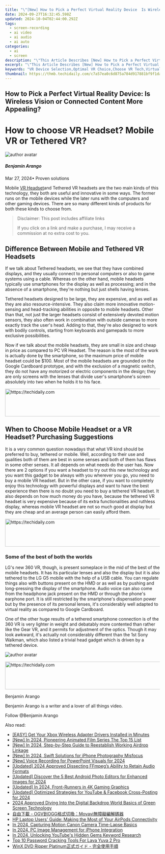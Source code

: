 ```yaml
---
title: "\"[New] How to Pick a Perfect Virtual Reality Device  Is Wireless Vision or Connected Content More Appealing, In 2024\""
date: 2024-09-27T16:32:45.598Z
updated: 2024-10-04T02:44:00.292Z
tags: 
  - screen-recording
  - ai video
  - ai audio
  - ai auto
categories: 
  - ai
  - screen
description: "\"This Article Describes [New] How to Pick a Perfect Virtual Reality Device: Is Wireless Vision or Connected Content More Appealing, In 2024\""
excerpt: "\"This Article Describes [New] How to Pick a Perfect Virtual Reality Device: Is Wireless Vision or Connected Content More Appealing, In 2024\""
keywords: "VR Device Selection,Optimal VR Choice,Choose VR Tech,Virtual Reality Appeal,Wireless VR Benefits,Connected VR Devices,VR Vision Experience"
thumbnail: https://thmb.techidaily.com/c7a57ea0c6d875a784d917881bf9f1dac3c811b03454856c62819bb5612b0808.jpg
---
```


## How to Pick a Perfect Virtual Reality Device: Is Wireless Vision or Connected Content More Appealing?

# How to choose VR Headset? Mobile VR or Tethered VR?

![author avatar](https://images.wondershare.com/filmora/article-images/benjamin-arango-author.jpg)

##### Benjamin Arango

 Mar 27, 2024• Proven solutions

 Mobile [VR Headset](https://tools.techidaily.com/wondershare/filmora/download/)and Tethered VR headsets are the two main kinds of this technology, they both are useful and innovative in some ways. The former runs on the mobile devices while the later runs with the computers and other gaming devices. There are so many different kinds of products for both these kinds to choose from.

>  Disclaimer: This post includes affiliate links
>
>  If you click on a link and make a purchase, I may receive a commission at no extra cost to you.
>

## Difference Between Mobile and Tethered VR Headsets

 If we talk about Tethered headsets, we see that they have combined displays, and they usually connect to personal computers or also to game systems using a cable. Whereas on the other hand, mobile headsets typically use smartphones for the display as well as processing; and in the absence of a smartphone, they're nothing but just shells having lenses.

 Tethered headsets designed to be large, they are expensive, and as well as they are also resource-intensive. They also claim more innovative motion-sensing and head-tracking abilities in opposite to mobile headsets. Other than that, not just the larger headsets consist of extensively devoted motion sensors, they also often work in combination with outside cameras to more exactly track the user's head. Adding to that, they're also designed to work with bodily controls, starting from keyboards and gamepads to more exclusive possibilities.

 Now if we talk about the mobile headsets, they are small in size and cheap in price as compared to PC VR Headset. The reason is the most of the work is actually done by the smartphone, so the maximum price of mobile headset could be $100\. Most of the mobile headsets are grounded on the Google Cardboard prototype, and with the exclusion of a magnetic switch, they do not have any motorized or electric components in the design; they are only screens with the lenses that divide user's smartphone's screen absolutely into two when he holds it to his face.

<!-- affiliate ads begin -->
<a href="https://appsumo.8odi.net/c/5597632/2144279/7443" target="_top" id="2144279">
  <img src="//a.impactradius-go.com/display-ad/7443-2144279" border="0" alt="https://techidaily.com" width="728" height="90"/>
</a>
<img height="0" width="0" src="https://appsumo.8odi.net/i/5597632/2144279/7443" style="position:absolute;visibility:hidden;" border="0" />
<!-- affiliate ads end -->

## When to Choose Mobile Headset or a VR Headset? Purchasing Suggestions

 It is a very common question nowadays that what VR kind should be preferred to buy, tethered or mobile. Well, according to their use and qualities both of them are best in some senses and both of them has flaws in some other senses. It all depends on what needs do the user has. Now there are 2 options if you want a headset to try out this new technology and you want this gadget to be always with you wherever you go, you need to buy a mobile VR headset. But in the other case, if you want to completely enjoy this technology with powerful displays and want to have the best experience then there is no doubt you need to buy a tethered VR headset. It also depends on how much money do you have, because the tethered VR headset is very expensive because of its extra functionalities and ruthless display, whereas mobile VR headset are not so much good at display but they are cheap and an average person can easily afford them.

<!-- affiliate ads begin -->
<a href="https://aligracehair.sjv.io/c/5597632/2006919/19272" target="_top" id="2006919">
  <img src="//a.impactradius-go.com/display-ad/19272-2006919" border="0" alt="https://techidaily.com" width="728" height="90"/>
</a>
<img height="0" width="0" src="https://aligracehair.sjv.io/i/5597632/2006919/19272" style="position:absolute;visibility:hidden;" border="0" />
<!-- affiliate ads end -->

### Some of the best of both the worlds

 LG's new 360 VR, though, is present someplace in the mid of the best of the mobile headsets. It has its particular lenses and also the display but it is also tethered to the LG G5 mobile with the help of a USB cable. You can regulate things also with buttons present on the HMD or as well as by pushing and long-pressing the display of the smartphone. Audio voice can also come from the headphone jack present on the HMD or through the phone's earphone port. It is still restricted by the smartphone's dispensation power but by the presence of its personal lenses, it's considerably well adapted to virtual reality as compared to Google Cardboard.

 One of the other huge results of a tethered smartphone connection is of the 360 VR is very lighter in weight and debatably more contented than rather like the Gear VR, and it permits for adjustment of the optics. Though it may look awkward, it's actually not considerably different than the 1st Sony Walkman, which also listed a trivial head gadget which is driven by a tethered device.

![author avatar](https://images.wondershare.com/filmora/article-images/benjamin-arango-author.jpg)

<!-- affiliate ads begin -->
<a href="https://ephamedtechinc.pxf.io/c/5597632/2137228/26400" target="_top" id="2137228">
  <img src="//a.impactradius-go.com/display-ad/26400-2137228" border="0" alt="https://techidaily.com" width="728" height="90"/>
</a>
<img height="0" width="0" src="https://ephamedtechinc.pxf.io/i/5597632/2137228/26400" style="position:absolute;visibility:hidden;" border="0" />
<!-- affiliate ads end -->

Benjamin Arango

Benjamin Arango is a writer and a lover of all things video.

Follow @Benjamin Arango


<ins class="adsbygoogle"
     style="display:block"
     data-ad-format="autorelaxed"
     data-ad-client="ca-pub-7571918770474297"
     data-ad-slot="1223367746"></ins>



<ins class="adsbygoogle"
     style="display:block"
     data-ad-client="ca-pub-7571918770474297"
     data-ad-slot="8358498916"
     data-ad-format="auto"
     data-full-width-responsive="true"></ins>


<span class="atpl-alsoreadstyle">Also read:</span>
<div><ul>
<li><a href="https://win-dash.techidaily.com/easy-get-your-xbox-wireless-adapter-drivers-installed-in-minutes/"><u>[EASY] Get Your Xbox Wireless Adapter Drivers Installed in Minutes</u></a></li>
<li><a href="https://fox-helps.techidaily.com/new-in-2024-pioneering-animated-film-series-the-top-15-list/"><u>[New] In 2024, Pioneering Animated Film Series The Top 15 List</u></a></li>
<li><a href="https://fox-helps.techidaily.com/new-in-2024-step-by-step-guide-to-reestablish-working-airdrop-linkage/"><u>[New] In 2024, Step-by-Step Guide to Reestablish Working Airdrop Linkage</u></a></li>
<li><a href="https://fox-helps.techidaily.com/new-in-2024-swift-solutions-for-iphone-photography-misfocus/"><u>[New] In 2024, Swift Solutions for iPhone Photography Misfocus</u></a></li>
<li><a href="https://fox-helps.techidaily.com/new-voice-recording-for-powerpoint-visuals-for-2024/"><u>[New] Voice Recording for PowerPoint Visuals for 2024</u></a></li>
<li><a href="https://fox-helps.techidaily.com/updated-2024-approved-dissecting-ffmpegs-ability-to-retain-audio-formats/"><u>[Updated] 2024 Approved Dissecting FFmpeg’s Ability to Retain Audio Formats</u></a></li>
<li><a href="https://fox-helps.techidaily.com/updated-discover-the-5-best-android-photo-editors-for-enhanced-images-for-2024/"><u>[Updated] Discover the 5 Best Android Photo Editors for Enhanced Images for 2024</u></a></li>
<li><a href="https://fox-helps.techidaily.com/updated-in-2024-front-runners-in-4k-gaming-graphics/"><u>[Updated] In 2024, Front-Runners in 4K Gaming Graphics</u></a></li>
<li><a href="https://facebook-video-content.techidaily.com/updated-optimized-strategies-for-youtube-and-facebook-cross-posting-for-2024/"><u>[Updated] Optimized Strategies for YouTube & Facebook Cross-Posting for 2024</u></a></li>
<li><a href="https://article-posts.techidaily.com/2024-approved-diving-into-the-digital-backdrop-world-basics-of-green-screen-technology/"><u>2024 Approved Diving Into the Digital Backdrop World Basics of Green Screen Technology</u></a></li>
<li><a href="https://some-knowledge.techidaily.com/ogvoggmovavi/"><u>自由下載 - OGV到OGG格式切換：Movavi無障礙編解碼器</u></a></li>
<li><a href="https://technical-tips.techidaily.com/hp-laptop-users-guide-making-the-most-of-your-airpods-connectivity/"><u>HP Laptop Users' Guide: Making the Most of Your AirPods Connectivity</u></a></li>
<li><a href="https://extra-hints.techidaily.com/in-2024-capturing-motion-canon-camera-time-lapse-basics/"><u>In 2024, Capturing Motion Canon Camera Time-Lapse Basics</u></a></li>
<li><a href="https://fox-helps.techidaily.com/in-2024-pc-image-management-for-iphone-integration/"><u>In 2024, PC Image Management for iPhone Integration</u></a></li>
<li><a href="https://youtube-stream.techidaily.com/in-2024-unlocking-youtubes-hidden-gems-keyword-research/"><u>In 2024, Unlocking YouTube's Hidden Gems Keyword Research</u></a></li>
<li><a href="https://android-unlock.techidaily.com/top-10-password-cracking-tools-for-lava-yuva-2-pro-by-drfone-android/"><u>Top 10 Password Cracking Tools For Lava Yuva 2 Pro</u></a></li>
<li><a href="https://blog-min.techidaily.com/1725288090442-winx-dvd-ripper-platinum/"><u>WinX DVD Ripper Platinum正式ガイド - 完全使用手順</u></a></li>
</ul></div>


